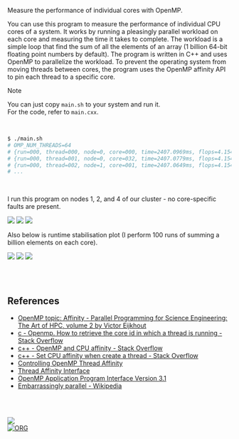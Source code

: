 Measure the performance of individual cores with OpenMP.

You can use this program to measure the performance of individual CPU cores of a system. It works by running a pleasingly parallel workload on each core and measuring the time it takes to complete. The workload is a simple loop that find the sum of all the elements of an array (1 billion 64-bit floating point numbers by default). The program is written in C++ and uses OpenMP to parallelize the workload. To prevent the operating system from moving threads between cores, the program uses the OpenMP affinity API to pin each thread to a specific core.

> [!NOTE]
> You can just copy `main.sh` to your system and run it. \
> For the code, refer to `main.cxx`.

<br>

```bash
$ ./main.sh
# OMP_NUM_THREADS=64
# {run=000, thread=000, node=0, core=000, time=2407.0969ms, flops=4.1544e+08}
# {run=000, thread=001, node=0, core=032, time=2407.0779ms, flops=4.1544e+08}
# {run=000, thread=002, node=1, core=001, time=2407.0649ms, flops=4.1544e+08}
# ...
```

<br>

I run this program on nodes 1, 2, and 4 of our cluster - no core-specific faults are present.

[![](https://i.imgur.com/tcbC45w.png)][sheets-node01]
[![](https://i.imgur.com/xywu4Qx.png)][sheets-node02]
[![](https://i.imgur.com/uxjtxtG.png)][sheets-node04]

Also below is runtime stabilisation plot (I perform 100 runs of summing a billion elements on each core).

[![](https://i.imgur.com/OS0WT1j.png)][sheets-node01]
[![](https://i.imgur.com/9SJYVWV.png)][sheets-node02]
[![](https://i.imgur.com/SCA5HvN.png)][sheets-node04]


<br>
<br>


## References

- [OpenMP topic: Affinity - Parallel Programming for Science Engineering: The Art of HPC, volume 2 by Victor Eijkhout](https://theartofhpc.com/pcse/omp-affinity.html#OpenMPthreadaffinitycontrol)
- [c - Openmp. How to retrieve the core id in which a thread is running - Stack Overflow](https://stackoverflow.com/questions/22492886/openmp-how-to-retrieve-the-core-id-in-which-a-thread-is-running)
- [c++ - OpenMP and CPU affinity - Stack Overflow](https://stackoverflow.com/questions/8325566/openmp-and-cpu-affinity)
- [c++ - Set CPU affinity when create a thread - Stack Overflow](https://stackoverflow.com/questions/24645880/set-cpu-affinity-when-create-a-thread)
- [Controlling OpenMP Thread Affinity](https://www.openmp.org/spec-html/5.0/openmpsu36.html)
- [Thread Affinity Interface](https://www.intel.com/content/www/us/en/docs/dpcpp-cpp-compiler/developer-guide-reference/2023-0/thread-affinity-interface.html)
- [OpenMP Application Program Interface Version 3.1](https://www.openmp.org/wp-content/uploads/OpenMP3.1.pdf)
- [Embarrassingly parallel - Wikipedia](https://en.wikipedia.org/wiki/Embarrassingly_parallel)

<br>
<br>


[![](https://img.youtube.com/vi/yqO7wVBTuLw/maxresdefault.jpg)](https://www.youtube.com/watch?v=yqO7wVBTuLw)<br>
[![ORG](https://img.shields.io/badge/org-puzzlef-green?logo=Org)](https://puzzlef.github.io)


[sheets-node01]: https://docs.google.com/spreadsheets/d/1wMAnlMzDx6l54KRVJfEBNZdXVdGN0dhltxPMDOzPJu8/edit?usp=sharing
[sheets-node02]: https://docs.google.com/spreadsheets/d/1B-ymeIhSyIpu9U1y-O8uifIppIKufiGmRQwYLwlCq9c/edit?usp=sharing
[sheets-node04]: https://docs.google.com/spreadsheets/d/1ZTJ77bsp3tsfTEyCFqR_zqzcapJHJATmH4GlEgB4rgI/edit?usp=sharing
